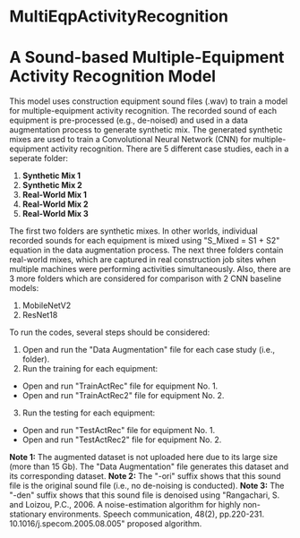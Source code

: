 # MultiEqpActivityRecognition
# A Sound-based Multiple-Equipment Activity Recognition Model
This model uses construction equipment sound files (.wav) to train a model for multiple-equipment activity recognition.
The recorded sound of each equipment is pre-processed (e.g., de-noised) and used in a data augmentation process to generate synthetic mix.
The generated synthetic mixes are used to train a Convolutional Neural Network (CNN) for multiple-equipment activity recognition.
There are 5 different case studies, each in a seperate folder:
1) **Synthetic Mix 1**
2) **Synthetic Mix 2**
3) **Real-World Mix 1**
4) **Real-World Mix 2**
5) **Real-World Mix 3**

The first two folders are synthetic mixes. In other worlds, individual recorded sounds for each equipment is mixed using "S_Mixed = S1 + S2" equation in the data augmentation process. The next three folders contain real-world mixes, which are captured in real construction job sites when multiple machines were performing activities simultaneously. 
Also, there are 3 more folders which are considered for comparison with 2 CNN baseline models:
1) MobileNetV2
2) ResNet18

To run the codes, several steps should be considered:
1) Open and run the "Data Augmentation" file for each case study (i.e., folder).
2) Run the training for each equipment:
  - Open and run "TrainActRec" file for equipment No. 1.
  - Open and run "TrainActRec2" file for equipment No. 2.
3) Run the testing for each equipment:
  - Open and run "TestActRec" file for equipment No. 1.
  - Open and run "TestActRec2" file for equipment No. 2.
 
 **Note 1:** The augmented dataset is not uploaded here due to its large size (more than 15 Gb). The "Data Augmentation" file generates this dataset and its corresponding dataset.
 **Note 2:** The "-ori" suffix shows that this sound file is the original sound file (i.e., no de-noising is conducted).
 **Note 3:** The "-den" suffix shows that this sound file is denoised using "Rangachari, S. and Loizou, P.C., 2006. A noise-estimation algorithm for highly non-stationary environments. Speech communication, 48(2), pp.220-231. 10.1016/j.specom.2005.08.005" proposed algorithm.
 
 
